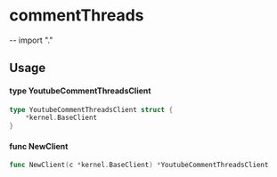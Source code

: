 # commentThreads
--
    import "."


## Usage

#### type YoutubeCommentThreadsClient

```go
type YoutubeCommentThreadsClient struct {
	*kernel.BaseClient
}
```


#### func  NewClient

```go
func NewClient(c *kernel.BaseClient) *YoutubeCommentThreadsClient
```
